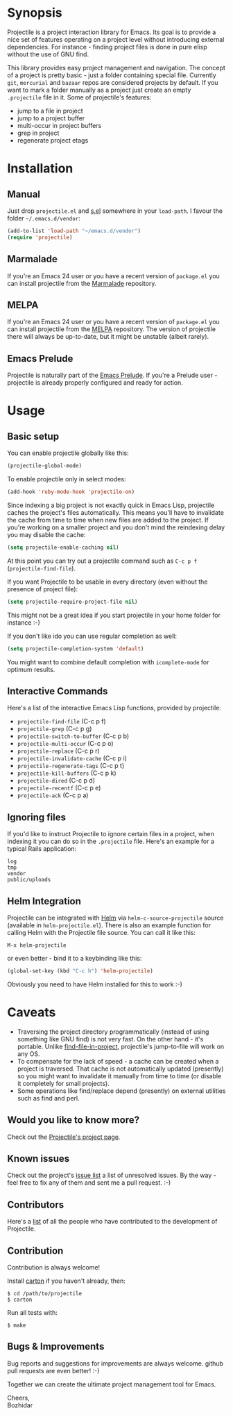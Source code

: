 # Synopsis

Projectile is a project interaction library for Emacs. Its goal is to
provide a nice set of features operating on a project level without
introducing external dependencies. For instance - finding project
files is done in pure elisp without the use of GNU find.

This library provides easy project management and navigation. The
concept of a project is pretty basic - just a folder containing
special file. Currently `git`, `mercurial` and `bazaar` repos are
considered projects by default. If you want to mark a folder
manually as a project just create an empty `.projectile` file in
it. Some of projectile's features:

* jump to a file in project
* jump to a project buffer
* multi-occur in project buffers
* grep in project
* regenerate project etags

# Installation

## Manual

Just drop `projectile.el` and [s.el](https://github.com/magnars/s.el)
somewhere in your `load-path`. I favour the folder
`~/.emacs.d/vendor`:

```lisp
(add-to-list 'load-path "~/emacs.d/vendor")
(require 'projectile)
```

## Marmalade

If you're an Emacs 24 user or you have a recent version of `package.el`
you can install projectile from the
[Marmalade](http://marmalade-repo.org/) repository.

## MELPA

If you're an Emacs 24 user or you have a recent version of `package.el`
you can install projectile from the
[MELPA](http://melpa.milkbox.net) repository. The version of
projectile there will always be up-to-date, but it might be unstable
(albeit rarely).

## Emacs Prelude

Projectile is naturally part of the
[Emacs Prelude](https://github.com/bbatsov/prelude). If you're a Prelude
user - projectile is already properly configured and ready for
action.

# Usage

## Basic setup

You can enable projectile globally like this:

```lisp
(projectile-global-mode)
```

To enable projectile only in select modes:

```lisp
(add-hook 'ruby-mode-hook 'projectile-on)
```

Since indexing a big project is not exactly quick in Emacs Lisp,
projectile caches the project's files automatically. This means you'll
have to invalidate the cache from time to time when new files are
added to the project. If you're working
on a smaller project and you don't mind the reindexing delay you may
disable the cache:

```lisp
(setq projectile-enable-caching nil)
```

At this point you can try out a projectile command such as `C-c p f` (`projectile-find-file`).

If you want Projectile to be usable in every directory (even without the presence of project file):

```lisp
(setq projectile-require-project-file nil)
```

This might not be a great idea if you start projectile in your home folder for instance :-)

If you don't like ido you can use regular completion as well:

```lisp
(setq projectile-completion-system 'default)
```

You might want to combine default completion with `icomplete-mode` for optimum results.

## Interactive Commands

Here's a list of the interactive Emacs Lisp functions, provided by projectile:

* `projectile-find-file` (C-c p f)
* `projectile-grep` (C-c p g)
* `projectile-switch-to-buffer` (C-c p b)
* `projectile-multi-occur` (C-c p o)
* `projectile-replace` (C-c p r)
* `projectile-invalidate-cache` (C-c p i)
* `projectile-regenerate-tags` (C-c p t)
* `projectile-kill-buffers` (C-c p k)
* `projectile-dired` (C-c p d)
* `projectile-recentf` (C-c p e)
* `projectile-ack` (C-c p a)

## Ignoring files

If you'd like to instruct Projectile to ignore certain files in a
project, when indexing it you can do so in the `.projectile`
file. Here's an example for a typical Rails application:

```
log
tmp
vendor
public/uploads
```

## Helm Integration

Projectile can be integrated with
[Helm](https://github.com/emacs-helm/helm) via
`helm-c-source-projectile` source (available in `helm-projectile.el`). There is also an example function
for calling Helm with the Projectile file source. You can call it like
this:

```
M-x helm-projectile
```

or even better - bind it to a keybinding like this:

```lisp
(global-set-key (kbd "C-c h") 'helm-projectile)
```

Obviously you need to have Helm installed for this to work :-)

# Caveats

* Traversing the project directory programmatically (instead of using
  something like GNU find) is not very fast. On the other hand - it's
  portable. Unlike
  [find-file-in-project](https://github.com/bbatsov/find-file-in-project),
  projectile's jump-to-file will work on any OS.
* To compensate for the lack of speed - a cache can be created when a
  project is traversed. That cache is not automatically updated
  (presently) so you might want to invalidate it manually from time to
  time (or disable it completely for small projects).
* Some operations like find/replace depend (presently) on external
  utilities such as find and perl.

## Would you like to know more?

Check out the [Projectile's project page](http://batsov.com/projectile).

## Known issues

Check out the project's
[issue list](https://github.com/bbatsov/projectile/issues?sort=created&direction=desc&state=open)
a list of unresolved issues. By the way - feel free to fix any of them
and sent me a pull request. :-)

## Contributors

Here's a [list](https://github.com/bbatsov/projectile/contributors) of all the people who have contributed to the
development of Projectile.

## Contribution

Contribution is always welcome!

Install [carton](https://github.com/rejeep/carton) if you haven't
already, then:

    $ cd /path/to/projectile
    $ carton

Run all tests with:

    $ make


## Bugs & Improvements

Bug reports and suggestions for improvements are always
welcome. github pull requests are even better! :-)

Together we can create the ultimate project management tool for Emacs.

Cheers,<br/>
Bozhidar

